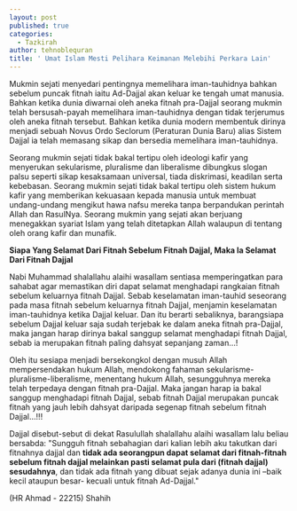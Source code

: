 ```yaml
---
layout: post
published: true
categories:
  - Tazkirah
author: tehnoblequran
title: ' Umat Islam Mesti Pelihara Keimanan Melebihi Perkara Lain'
---
```

Mukmin sejati menyedari pentingnya memelihara iman-tauhidnya bahkan sebelum puncak fitnah iaitu Ad-Dajjal akan keluar ke tengah umat manusia. Bahkan ketika dunia diwarnai oleh aneka fitnah pra-Dajjal seorang mukmin telah bersusah-payah memelihara iman-tauhidnya dengan tidak terjerumus oleh aneka fitnah tersebut. Bahkan ketika dunia modern membentuk dirinya menjadi sebuah Novus Ordo Seclorum (Peraturan Dunia Baru) alias Sistem Dajjal ia telah memasang sikap dan bersedia memelihara iman-tauhidnya.
 
Seorang mukmin sejati tidak bakal tertipu oleh ideologi kafir yang menyerukan sekularisme, pluralisme dan liberalisme dibungkus slogan palsu seperti sikap kesaksamaan universal, tiada diskrimasi, keadilan serta kebebasan. Seorang mukmin sejati tidak bakal tertipu oleh sistem hukum kafir yang memberikan kekuasaan kepada manusia untuk membuat undang-undang mengikut hawa nafsu mereka tanpa berpandukan perintah Allah dan RasulNya. Seorang mukmin yang sejati akan berjuang menegakkan syariat Islam yang telah ditetapkan Allah walaupun di tentang oleh orang kafir dan munafik.
 
**Siapa Yang Selamat Dari Fitnah Sebelum Fitnah Dajjal, Maka Ia Selamat Dari Fitnah Dajjal**
 
Nabi Muhammad shalallahu alaihi wasallam sentiasa memperingatkan para sahabat agar memastikan diri dapat selamat menghadapi rangkaian fitnah sebelum keluarnya fitnah Dajjal. Sebab keselamatan iman-tauhid seseorang pada masa fitnah sebelum keluarnya fitnah Dajjal, menjamin keselamatan iman-tauhidnya ketika Dajjal keluar. Dan itu berarti sebaliknya, barangsiapa sebelum Dajjal keluar saja sudah terjebak ke dalam aneka fitnah pra-Dajjal, maka jangan harap dirinya bakal sanggup selamat menghadapi fitnah Dajjal, sebab ia merupakan fitnah paling dahsyat sepanjang zaman...!
 
Oleh itu sesiapa menjadi bersekongkol dengan musuh Allah mempersendakan hukum Allah, mendokong fahaman sekularisme-pluralisme-liberalisme, menentang hukum Allah, sesungguhnya mereka telah terpedaya dengan fitnah pra-Dajjal. Maka jangan harap ia bakal sanggup menghadapi fitnah Dajjal, sebab fitnah Dajjal merupakan puncak fitnah yang jauh lebih dahsyat daripada segenap fitnah sebelum fitnah Dajjal...!!!
 
Dajjal disebut-sebut di dekat Rasulullah shalallahu alaihi wasallam lalu beliau bersabda: "Sungguh fitnah sebahagian dari kalian lebih aku takutkan dari fitnahnya dajjal dan **tidak ada seorangpun dapat selamat dari fitnah-fitnah sebelum fitnah dajjal melainkan pasti selamat pula dari (fitnah dajjal) sesudahnya**, dan tidak ada fitnah yang dibuat sejak adanya dunia ini –baik kecil ataupun besar- kecuali untuk fitnah Ad-Dajjal." 

(HR Ahmad - 22215) Shahih
